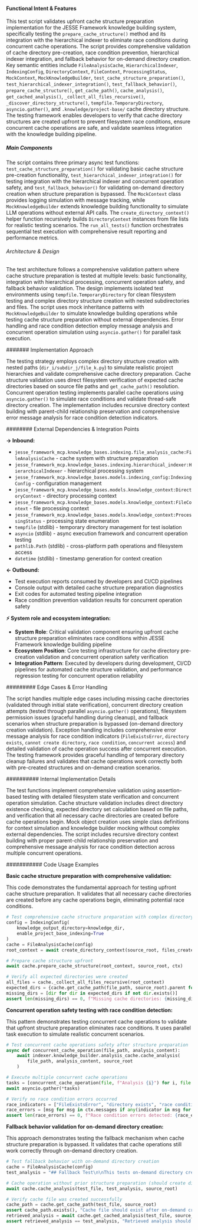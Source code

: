 <!-- CACHE_METADATA_START -->
<!-- Source File: {PROJECT_ROOT}/jesse-framework-mcp/tests/test_upfront_cache_structure_preparation.py -->
<!-- Cached On: 2025-07-05T11:40:21.576798 -->
<!-- Source Modified: 2025-07-03T16:56:08.413445 -->
<!-- Cache Version: 1.0 -->
<!-- CACHE_METADATA_END -->

#### Functional Intent & Features

This test script validates upfront cache structure preparation implementation for the JESSE Framework knowledge building system, specifically testing the `prepare_cache_structure()` method and its integration with the hierarchical indexer to eliminate race conditions during concurrent cache operations. The script provides comprehensive validation of cache directory pre-creation, race condition prevention, hierarchical indexer integration, and fallback behavior for on-demand directory creation. Key semantic entities include `FileAnalysisCache`, `HierarchicalIndexer`, `IndexingConfig`, `DirectoryContext`, `FileContext`, `ProcessingStatus`, `MockContext`, `MockKnowledgeBuilder`, `test_cache_structure_preparation()`, `test_hierarchical_indexer_integration()`, `test_fallback_behavior()`, `prepare_cache_structure()`, `get_cache_path()`, `cache_analysis()`, `get_cached_analysis()`, `_collect_all_files_recursive()`, `_discover_directory_structure()`, `tempfile.TemporaryDirectory`, `asyncio.gather()`, and `.knowledge/project-base/` cache directory structure. The testing framework enables developers to verify that cache directory structures are created upfront to prevent filesystem race conditions, ensure concurrent cache operations are safe, and validate seamless integration with the knowledge building pipeline.

##### Main Components

The script contains three primary async test functions: `test_cache_structure_preparation()` for validating basic cache structure pre-creation functionality, `test_hierarchical_indexer_integration()` for testing integration with the hierarchical indexer and concurrent operation safety, and `test_fallback_behavior()` for validating on-demand directory creation when structure preparation is bypassed. The `MockContext` class provides logging simulation with message tracking, while `MockKnowledgeBuilder` extends knowledge building functionality to simulate LLM operations without external API calls. The `create_directory_context()` helper function recursively builds `DirectoryContext` instances from file lists for realistic testing scenarios. The `run_all_tests()` function orchestrates sequential test execution with comprehensive result reporting and performance metrics.

###### Architecture & Design

The test architecture follows a comprehensive validation pattern where cache structure preparation is tested at multiple levels: basic functionality, integration with hierarchical processing, concurrent operation safety, and fallback behavior validation. The design implements isolated test environments using `tempfile.TemporaryDirectory` for clean filesystem testing and complex directory structure creation with nested subdirectories and files. The script uses mock inheritance patterns with `MockKnowledgeBuilder` to simulate knowledge building operations while testing cache structure preparation without external dependencies. Error handling and race condition detection employ message analysis and concurrent operation simulation using `asyncio.gather()` for parallel task execution.

####### Implementation Approach

The testing strategy employs complex directory structure creation with nested paths (`dir_i/subdir_j/file_k.py`) to simulate realistic project hierarchies and validate comprehensive cache directory preparation. Cache structure validation uses direct filesystem verification of expected cache directories based on source file paths and `get_cache_path()` resolution. Concurrent operation testing implements parallel cache operations using `asyncio.gather()` to simulate race conditions and validate thread-safe directory creation. The implementation includes recursive directory context building with parent-child relationship preservation and comprehensive error message analysis for race condition detection indicators.

######## External Dependencies & Integration Points

**→ Inbound:**
- `jesse_framework_mcp.knowledge_bases.indexing.file_analysis_cache:FileAnalysisCache` - cache system with structure preparation
- `jesse_framework_mcp.knowledge_bases.indexing.hierarchical_indexer:HierarchicalIndexer` - hierarchical processing system
- `jesse_framework_mcp.knowledge_bases.models.indexing_config:IndexingConfig` - configuration management
- `jesse_framework_mcp.knowledge_bases.models.knowledge_context:DirectoryContext` - directory processing context
- `jesse_framework_mcp.knowledge_bases.models.knowledge_context:FileContext` - file processing context
- `jesse_framework_mcp.knowledge_bases.models.knowledge_context:ProcessingStatus` - processing state enumeration
- `tempfile` (stdlib) - temporary directory management for test isolation
- `asyncio` (stdlib) - async execution framework and concurrent operation testing
- `pathlib.Path` (stdlib) - cross-platform path operations and filesystem access
- `datetime` (stdlib) - timestamp generation for context creation

**← Outbound:**
- Test execution reports consumed by developers and CI/CD pipelines
- Console output with detailed cache structure preparation diagnostics
- Exit codes for automated testing pipeline integration
- Race condition prevention validation results for concurrent operation safety

**⚡ System role and ecosystem integration:**
- **System Role**: Critical validation component ensuring upfront cache structure preparation eliminates race conditions within JESSE Framework knowledge building pipeline
- **Ecosystem Position**: Core testing infrastructure for cache directory pre-creation validation and concurrent operation safety verification
- **Integration Pattern**: Executed by developers during development, CI/CD pipelines for automated cache structure validation, and performance regression testing for concurrent operation reliability

######### Edge Cases & Error Handling

The script handles multiple edge cases including missing cache directories (validated through initial state verification), concurrent directory creation attempts (tested through parallel `asyncio.gather()` operations), filesystem permission issues (graceful handling during cleanup), and fallback scenarios when structure preparation is bypassed (on-demand directory creation validation). Exception handling includes comprehensive error message analysis for race condition indicators (`FileExistsError`, `directory exists`, `cannot create directory`, `race condition`, `concurrent access`) and detailed validation of cache operation success after concurrent execution. The testing framework provides graceful handling of temporary directory cleanup failures and validates that cache operations work correctly both with pre-created structures and on-demand creation scenarios.

########## Internal Implementation Details

The test functions implement comprehensive validation using assertion-based testing with detailed filesystem state verification and concurrent operation simulation. Cache structure validation includes direct directory existence checking, expected directory set calculation based on file paths, and verification that all necessary cache directories are created before cache operations begin. Mock object creation uses simple class definitions for context simulation and knowledge builder mocking without complex external dependencies. The script includes recursive directory context building with proper parent-child relationship preservation and comprehensive message analysis for race condition detection across multiple concurrent operations.

########### Code Usage Examples

**Basic cache structure preparation with comprehensive validation:**

This code demonstrates the fundamental approach for testing upfront cache structure preparation. It validates that all necessary cache directories are created before any cache operations begin, eliminating potential race conditions.

```python
# Test comprehensive cache structure preparation with complex directory hierarchy
config = IndexingConfig(
    knowledge_output_directory=knowledge_dir,
    enable_project_base_indexing=True
)
cache = FileAnalysisCache(config)
root_context = await create_directory_context(source_root, files_created)

# Prepare cache structure upfront
await cache.prepare_cache_structure(root_context, source_root, ctx)

# Verify all expected directories were created
all_files = cache._collect_all_files_recursive(root_context)
expected_dirs = {cache.get_cache_path(file_path, source_root).parent for file_path in all_files}
missing_dirs = [dir for dir in expected_dirs if not dir.exists()]
assert len(missing_dirs) == 0, f"Missing cache directories: {missing_dirs}"
```

**Concurrent operation safety testing with race condition detection:**

This pattern demonstrates testing concurrent cache operations to validate that upfront structure preparation eliminates race conditions. It uses parallel task execution to simulate realistic concurrent scenarios.

```python
# Test concurrent cache operations safety after structure preparation
async def concurrent_cache_operation(file_path, analysis_content):
    await indexer.knowledge_builder.analysis_cache.cache_analysis(
        file_path, analysis_content, source_root
    )

# Execute multiple concurrent cache operations
tasks = [concurrent_cache_operation(file, f"Analysis {i}") for i, file in enumerate(test_files)]
await asyncio.gather(*tasks)

# Verify no race condition errors occurred
race_indicators = ["FileExistsError", "directory exists", "race condition"]
race_errors = [msg for msg in ctx.messages if any(indicator in msg for indicator in race_indicators)]
assert len(race_errors) == 0, f"Race condition errors detected: {race_errors}"
```

**Fallback behavior validation for on-demand directory creation:**

This approach demonstrates testing the fallback mechanism when cache structure preparation is bypassed. It validates that cache operations still work correctly through on-demand directory creation.

```python
# Test fallback behavior with on-demand directory creation
cache = FileAnalysisCache(config)
test_analysis = "## Fallback Test\n\nThis tests on-demand directory creation."

# Cache operation without prior structure preparation (should create directories on-demand)
await cache.cache_analysis(test_file, test_analysis, source_root)

# Verify cache file was created successfully
cache_path = cache.get_cache_path(test_file, source_root)
assert cache_path.exists(), "Cache file should exist after on-demand creation"
retrieved_analysis = await cache.get_cached_analysis(test_file, source_root)
assert retrieved_analysis == test_analysis, "Retrieved analysis should match"
```